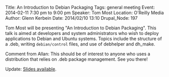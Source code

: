 Title: An Introduction to Debian Packaging
Tags: general meeting
Event: 2014-02-11 7:30 pm to 9:00 pm
Speaker: Tom Most
Location: O'Reilly Media
Author: Glenn Kerbein
Date: 2014/02/10 13:10
Drupal_Node: 197

Tom Most will be presenting "An Introduction to Debian Packaging". This talk is aimed at developers and system administrators who wish to deploy applications to Debian and Ubuntu systems. Topics include the structure of a .deb, writing ``debian/control`` files, and use of debhelper and dh_make.

Comment from Allan: This should be of interest to anyone who uses a distribution that relies on .deb package management. See you there!

Update: [Slides available](http://freecog.net/2014/intro-debian-packaging.pdf).
